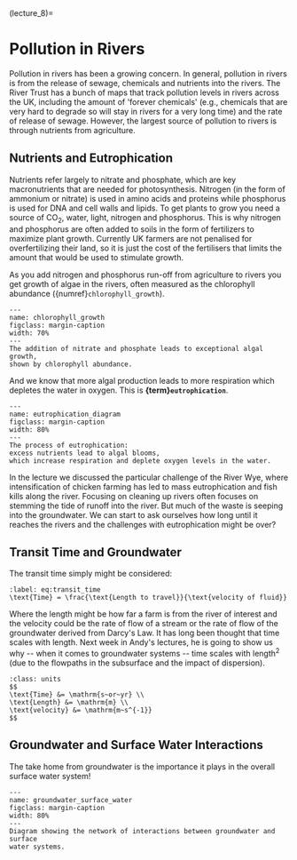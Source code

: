 <br><div style="page-break-before:always;"></div>

(lecture_8)=
# Pollution in Rivers

Pollution in rivers has been a growing concern.
In general, pollution in rivers is from the release of sewage,
chemicals and nutrients into the rivers.
The River Trust has a bunch of maps that track pollution levels in rivers across
the UK, including the amount of 'forever chemicals'
(e.g., chemicals that are very hard to degrade so will stay in rivers for a very
long time) and the rate of release of sewage.
However, the largest source of pollution to rivers is through nutrients from
agriculture.

## Nutrients and Eutrophication

Nutrients refer largely to nitrate and phosphate,
which are key macronutrients that are needed for photosynthesis.
Nitrogen (in the form of ammonium or nitrate) is used in amino acids and proteins
while phosphorus is used for DNA and cell walls and lipids.
To get plants to grow you need a source of CO<sub>2</sub>,
water, light, nitrogen and phosphorus.
This is why nitrogen and phosphorus are often added to soils in the form of
fertilizers to maximize plant growth.
Currently UK farmers are not penalised for overfertilizing their land,
so it is just the cost of the fertilisers that limits the amount that would be
used to stimulate growth.

As you add nitrogen and phosphorus run-off from agriculture to rivers you get
growth of algae in the rivers,
often measured as the chlorophyll abundance ({numref}`chlorophyll_growth`).

```{figure} ./figures/figure8.1.png
---
name: chlorophyll_growth
figclass: margin-caption
width: 70%
---
The addition of nitrate and phosphate leads to exceptional algal growth,
shown by chlorophyll abundance.
```

And we know that more algal production leads to more respiration which depletes
the water in oxygen.
This is **{term}`eutrophication`**.

```{figure} ./figures/figure8.2.png
---
name: eutrophication_diagram
figclass: margin-caption
width: 80%
---
The process of eutrophication:
excess nutrients lead to algal blooms,
which increase respiration and deplete oxygen levels in the water.
```

In the lecture we discussed the particular challenge of the River Wye,
where intensification of chicken farming has led to mass eutrophication and fish
kills along the river.
Focusing on cleaning up rivers often focuses on stemming the tide of runoff into
the river.
But much of the waste is seeping into the groundwater.
We can start to ask ourselves how long until it reaches the rivers and the
challenges with eutrophication might be over?

## Transit Time and Groundwater

The transit time simply might be considered:

```{math}
:label: eq:transit_time
\text{Time} = \frac{\text{Length to travel}}{\text{velocity of fluid}}
```

Where the length might be how far a farm is from the river of interest and the
velocity could be the rate of flow of a stream or the rate of flow of the
groundwater derived from Darcy's Law.
It has long been thought that time scales with length.
Next week in Andy's lectures,
he is going to show us why -- when it comes to groundwater systems -- time
scales with length<sup>2</sup>
(due to the flowpaths in the subsurface and the impact of dispersion).

```{margin} Units!
:class: units
$$
\text{Time} &= \mathrm{s~or~yr} \\
\text{Length} &= \mathrm{m} \\
\text{velocity} &= \mathrm{m~s^{-1}}
$$
```

## Groundwater and Surface Water Interactions

The take home from groundwater is the importance it plays in the overall surface
water system!

```{figure} ./figures/figure8.3.png
---
name: groundwater_surface_water
figclass: margin-caption
width: 80%
---
Diagram showing the network of interactions between groundwater and surface
water systems.
```
